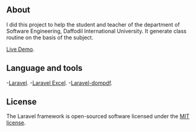 
## About

I did this project to help the student and teacher of the department of Software Engineering, Daffodil International University.
It generate class routine on the basis of the subject.

[Live Demo](http://mhzahid.tk/).


## Language and tools

-[Laravel](http://www.laravel.com).
-[Laravel Excel](https://laravel-excel.maatwebsite.nl).
-[Laravel-dompdf](https://github.com/barryvdh/laravel-dompdf).


## License

The Laravel framework is open-sourced software licensed under the [MIT license](http://opensource.org/licenses/MIT).
